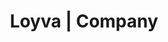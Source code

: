 ---
title: "Loyva | Company"
meta_title: ""
description: "this is meta description"
draft: false

hero:
  title: "About Loyva"
  subtitle: "At Loyva, we believe that running a business should be secure, seamless, and efficient. Founded by four SaaS industry leaders with experience scaling unicorn software companies, we saw a gap in the market—businesses needed a modern, secure way to manage and protect their most authoritative documents. That’s why we built Loyva, a secure document management platform that combines workflow automation, compliance, and usability."

gallery:
  enable: true
  topLeftCard:
    title: "Why Loyva?"
    icon: "FaFlag"
    description: "Our name isn’t just a name it’s a philosophy. Loyva stands for Love, Loyalty, and Value, the core principles that drive everything we do:"
  topCenterImage: "/images/about/story-1.png"
  topRightImage: "/images/about/story-2.png"
  bottomLeftImage: "/images/about/story-3.png"
  bottomCenterImage: "/images/about/story-4.png"
  bottomRightCard:
    title: "Our Values"
    description: "•	Love – We prioritize both our customers and employees, fostering a culture of innovation and care. <br>
•	Loyalty – We build long-term relationships by earning trust and ensuring customer success. <br>
•	Value – We deliver solutions that make an immediate and lasting impact on businesses.<br>
•	Vaulting – We specialize in locking and securing authoritative documents, ensuring they remain tamper-proof, compliant, and accessible when you need them. 
"
  

accomplishments:
  enable: true
  title: "Create Impact, Elevate Your Career"
  subtitle: "Are you ready to shape the future with a team that values your potential?"
  list:
    - number: "100"
      prefix: "%"
      subtitle: "Remote First"
    - number: "50"
      prefix: "%"
      subtitle: "Minority Owned"
    - number: "1000"
      prefix: "+"
      subtitle: "Trees Planted 🌲"

visionMission:
  enable: true
  mission:
    title: "Our Mission"
    list:
      - title: "Empowering Businesses with Confidence, Sustainability, and Compliance"
        icon: "flexibility"
        description: "Loyva enables businesses to seamlessly manage their most important documents in a secure, digital-first environment—eliminating paper processes for a more sustainable future. We ensure organizations stay compliant with critical assets while making document management effortless, efficient, and reliable. Our mission is to drive digital transformation, helping businesses operate with confidence, reduce their environmental impact, and safeguard their most valuable information."
  vision:
    title: "Our Vision"
    list:
      - title: "Our Core Commitment"
        icon: "messageStar"
        description: "We prioritize our customers in every decision, ensuring their needs drive our innovations."
      - title: "How We Achieve It"
        icon: "messageStar"
        description: "By staying true to our values—Love, Loyalty, Value, and Transparency—we create impactful solutions that foster trust and success."
companies:
  enable: true
  list:
    - name: "Coinbase"
      logo: "/images/company/coinbase.avif"
    - name: "Spotify"
      logo: "/images/company/spotify.avif"
    - name: "Slack"
      logo: "/images/company/slack.avif"
    - name: "Dropbox"
      logo: "/images/company/dropbox.avif"
    - name: "Webflow"
      logo: "/images/company/webflow.avif"

teamTestimonials:
  enable: true
  title: "Create Impact, Elevate Your Career"
  arrowIcon: "arrow-right"
  list:
    - name: "Kareem"
      position: "Software Engineer"
      company: "/images/company/loyva.svg"
      profileImage: "/images/about/testimonial-1.png"
      description: "Loyva offers an incredible worklife balance, and I especially appreciate our open idea policy, ensuring every idea is heard and valued."
      stats: 
        - title: "100%"
          subtitle: "Remote First"
        - title: "50%"
          subtitle: "Activity Monitor"
        - title: "1000+"
          subtitle: "Trees Planted"
    - name: "Ann Rose"
      position: "Product Manager"
      company: "/images/company/loyva.svg"
      profileImage: "/images/about/testimonial-2.png"
      description: "As the Social Media Manager, I love bringing our story to life, connecting with our audience, and building a community that believes in the power of Loyalty, Value, and Vaulting."
      stats: 
        - title: "100%"
          subtitle: "Remote First"
        - title: "50%"
          subtitle: "Activity Monitor"
        - title: "1000+"
          subtitle: "Trees Planted"

---